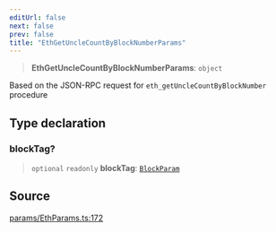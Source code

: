 ```yaml
---
editUrl: false
next: false
prev: false
title: "EthGetUncleCountByBlockNumberParams"
---
```


> **EthGetUncleCountByBlockNumberParams**: `object`

Based on the JSON-RPC request for `eth_getUncleCountByBlockNumber` procedure

## Type declaration

### blockTag?

> `optional` `readonly` **blockTag**: [`BlockParam`](/reference/tevm/actions-types/type-aliases/blockparam/)

## Source

[params/EthParams.ts:172](https://github.com/evmts/tevm-monorepo/blob/main/packages/actions-types/src/params/EthParams.ts#L172)
